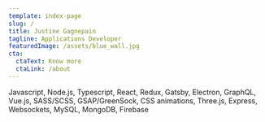 ```yaml
---
template: index-page
slug: /
title: Justine Gagnepain
tagline: Applications Developer
featuredImage: /assets/blue_wall.jpg
cta:
  ctaText: Know more
  ctaLink: /about
---
```


Javascript, Node.js, Typescript, React, Redux, Gatsby, Electron,
GraphQL, Vue.js, SASS/SCSS,
GSAP/GreenSock, CSS animations,
Three.js, Express, Websockets,
MySQL, MongoDB, Firebase
